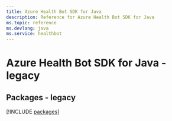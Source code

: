 ```yaml
---
title: Azure Health Bot SDK for Java
description: Reference for Azure Health Bot SDK for Java
ms.topic: reference
ms.devlang: java
ms.service: healthbot
---
```

# Azure Health Bot SDK for Java - legacy
## Packages - legacy
[!INCLUDE [packages](health-bot-index.md)]

